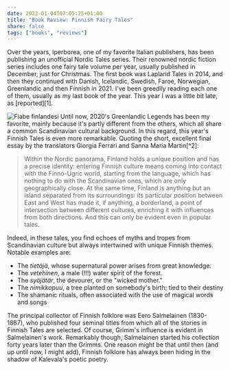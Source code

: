 ```yaml
---
date: 2022-01-04T07:05:25+01:00
title: "Book Review: Finnish Fairy Tales"
share: false
tags: ["books", "reviews"]
---
```

Over the years, Iperborea, one of my favorite Italian publishers, has been
publishing an unofficial Nordic Tales series. Their renowned nordic fiction
series includes one fairy tale volume per year, usually published in December,
just for Christmas. The first book was Lapland Tales in 2014, and then they
continued with Danish, Icelandic, Swedish, Faroe,  Norwegian, Greenlandic and
then Finnish in 2021. I've been greedily reading each one of them, usually as
my last book of the year. This year I was a little bit late, as [reported][1].

![Fiabe finlandesi](/images/fiabe-finlandesi.jpg#right)
Until now, 2020's Greenlandic Legends has been my favorite, mainly because it's
partly different from the others, which all share a common Scandinavian
cultural background. In this regard, this year's Finnish Tales is even more
remarkable. Quoting the short, excellent final essay by the translators Giorgia
Ferrari and Sanna Maria Martin[^2]:

> Within the Nordic panorama, Finland holds a unique position and has a precise
> identity: entering Finnish culture means coming into contact with the
> Finno-Ugric world, starting from the language, which has nothing to do with
> the Scandinavian ones, which are only geographically close. At the same time,
> Finland is anything but an island separated from its surroundings: its
> particular position between East and West has made it, if anything,
> a borderland, a point of intersection between different cultures, enriching
> it with influences from both directions. And this can only be evident even in
> popular tales.

Indeed, in these tales, you find echoes of myths and tropes from Scandinavian
culture but always intertwined with unique Finnish themes. Notable examples
are:

- The *tietäjä*, whose supernatural power arises from great knowledge.
- The *vetehinen*, a male (!!!) water spirit of the forest.
- The *syöjätär*, the devourer, or the "wicked mother."
- The *nimikkopuu*, a tree planted on somebody's birth; tied to their destiny
- The shamanic rituals, often associated with the use of magical words and songs

The principal collector of Finnish folklore was Eero Salmelainen (1830-1867),
who published four seminal titles from which all of the stories in Finnish
Tales are selected. Of course, Grimm's influence is evident in Salmelainen's
work. Remarkably though, Salmelainen started his collection forty years later
than the Grimms. One reason might be that until then (and up until now, I might
add), Finnish folklore has always been hiding in the shadow of Kalevala's
poetic poetry.

